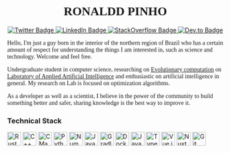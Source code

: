 <!-- Cor Rosewood: #6A040F -->

<h1 align="center" style="font-family: Roboto Slab; font-weight: 600;">
  RONALDD PINHO
</h1>

<!-- <p style="font-family: Fira Sans">
  Follow me:
</p> -->
<div align="center">
<a href="https://twitter.com/ronalddpinho" target="_blank">
  <img src="https://img.shields.io/badge/-@ronalddpinho-6A040F?style=flat-square&logo=Twitter&logoColor=white&" alt="Twitter Badge" />
</a>
<a href="https://www.linkedin.com/in/ronalddpinho/" target="_blank">
  <img src="https://img.shields.io/badge/-Ronaldd Pinho-6A040F?style=flat-square&logo=Linkedin&logoColor=white" alt="LinkedIn Badge" />
</a>
<a href="https://stackoverflow.com/users/11047429/ronaldd" target="_blank">
  <img src="https://img.shields.io/badge/-Stack%20Overflow-6A040F?style=flat-square&logo=StackOverflow&logoColor=white" alt="StackOverflow Badge" />
</a>
<a href="https://dev.to/ronalddpinho" target="_blank">
  <img src="https://img.shields.io/badge/-Dev.to-6A040F?style=flat-square&labelColor=6A040F&logo=Dev.to&logoColor=white" alt="Dev.to Badge">
</a>
</div>

<p style="font-family:'Fira Sans'">
Hello, I'm just a guy born in the interior of the northern region of Brazil who has a certain amount of respect for understanding the things I am interested in, such as science and technology. Welcome and feel free.
</p>

<p style="font-family:'Fira Sans'">
Undergraduate student in computer science, researching on <a href="https://www.sciencedirect.com/topics/computer-science/evolutionary-computation" target="_blank">Evolutionary computation</a> on <a href="http://laai.ufpa.br" target="_blank">Laboratory of Applied Artificial Intelligence</a> and enthusiastic on artificial intelligence in general. My research on Lab is focused on optimization algorithms.
</p>

<p style="font-family:'Fira Sans'">
As a developer as well as a scientist, I believe in the power of the community to build something better and safer, sharing knowledge is the best way to improve it.
</p>

### Technical Stack

<img src="https://simpleicons.org/icons/rust.svg" alt="Rust Language" width="32"/>
<img src="https://simpleicons.org/icons/cplusplus.svg" alt="C++" width="32"/>
<img src="https://simpleicons.org/icons/cmake.svg" alt="CMake" width="32"/>
<img src="https://simpleicons.org/icons/python.svg" alt="Python" width="32"/>
<img src="https://simpleicons.org/icons/numpy.svg" alt="NumPy" width="32"/>
<img src="https://simpleicons.org/icons/java.svg" alt="Java" width="32"/>
<img src="https://simpleicons.org/icons/gradle.svg" alt="Gradle" width="32"/>
<img src="https://simpleicons.org/icons/docker.svg" alt="Docker" width="32"/>
<img src="https://simpleicons.org/icons/javascript.svg" alt="JavaScript" width="32"/>
<img src="https://simpleicons.org/icons/typescript.svg" alt="TypeScript" width="32"/>
<img src="https://simpleicons.org/icons/vue-dot-js.svg" alt="Vue.js" width="32"/>
<img src="https://simpleicons.org/icons/nuxt-dot-js.svg" alt="Nuxt.js" width="32"/>
<img src="https://simpleicons.org/icons/git.svg" alt="Git" width="32"/>